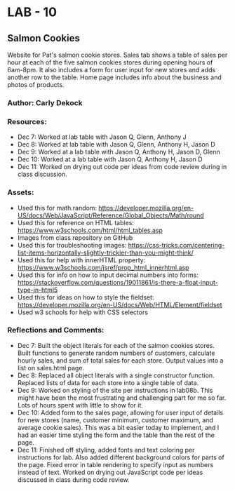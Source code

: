 # LAB - 10

## Salmon Cookies
Website for Pat's salmon cookie stores. Sales tab shows a table of sales per hour at each of the five salmon cookies stores during opening hours of 6am-8pm. It also includes a form for user input for new stores and adds another row to the table. Home page includes info about the business and photos of products. 

### Author: Carly Dekock

### Resources:
- Dec 7: Worked at lab table with Jason Q, Glenn, Anthony J
- Dec 8: Worked at lab table with Jason Q, Glenn, Anthony H, Jason D
- Dec 9: Worked at a lab table with Jason Q, Anthony H, Jason D, Glenn
- Dec 10: Worked at a lab table with Jason Q, Anthony H, Jason D
- Dec 11: Worked on drying out code per ideas from code review during in class discussion.

### Assets:
- Used this for math.random: https://developer.mozilla.org/en-US/docs/Web/JavaScript/Reference/Global_Objects/Math/round
- Used this for reference on HTML tables: https://www.w3schools.com/html/html_tables.asp
- Images from class repository on GitHub
- Used this for troubleshooting images: https://css-tricks.com/centering-list-items-horizontally-slightly-trickier-than-you-might-think/
- Used this for help with innerHTML property: https://www.w3schools.com/jsref/prop_html_innerhtml.asp
- Used this for info on how to input decimal numbers into forms: https://stackoverflow.com/questions/19011861/is-there-a-float-input-type-in-html5
- Used this for ideas on how to style the fieldset: https://developer.mozilla.org/en-US/docs/Web/HTML/Element/fieldset
- Used w3 schools for help with CSS selectors

### Reflections and Comments:
- Dec 7: Built the object literals for each of the salmon cookies stores. Built functions to generate random numbers of customers, calculate hourly sales, and sum of total sales for each store. Output values into a list on sales.html page. 
- Dec 8: Replaced all object literals with a single constructor function. Replaced lists of data for each store into a single table of data.
- Dec 9: Worked on styling of the site per instructions in lab08b. This might have been the most frustrating and challenging part for me so far. Lots of hours spent with little to show for it.
- Dec 10: Added form to the sales page, allowing for user input of details for new stores (name, customer minimum, customer maximum, and average cookie sales). This was a bit easier today to implement, and I had an easier time styling the form and the table than the rest of the page.
- Dec 11: Finished off styling, added fonts and text coloring per instructions for lab. Also added different background colors for parts of the page. Fixed error in table rendering to specify input as numbers instead of text. Worked on drying out JavaScript code per ideas discussed in class during code review.
